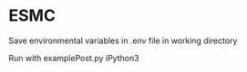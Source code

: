 # ESMC

Save environmental variables in .env file in working directory 

Run with examplePost.py iPython3 